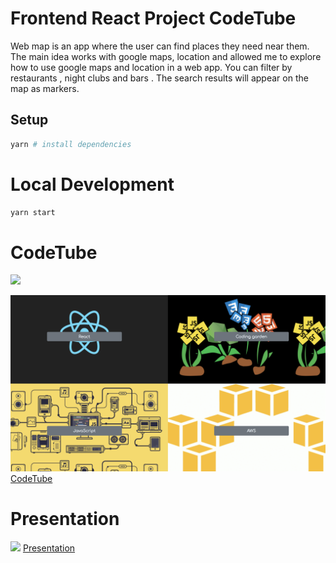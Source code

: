 <!-- ![](.) -->


# Frontend  React Project CodeTube
Web map is an app where the user can find places they need near them. The main idea works with google maps, location and allowed me to explore how to use google maps and location in a web app. You can filter by restaurants , night clubs and  bars . The search results will appear on the map as markers.


## Setup

```sh
yarn # install dependencies
```

# Local Development

```sh
yarn start
```


# CodeTube 
![](./first.png)

![](./second.png)
[CodeTube](https://build-ubjkftojui.now.sh/)

# Presentation   
![](./Pres.png)
[Presentation](https://prezi.com/p/6asge3nqgrxa)








